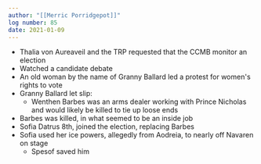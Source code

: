 ```yaml
---
author: "[[Merric Porridgepot]]"
log number: 85
date: 2021-01-09
---
```

- Thalia von Aureaveil and the TRP requested that the CCMB monitor an election
- Watched a candidate debate
- An old woman by the name of Granny Ballard led a protest for women's rights to vote
- Granny Ballard let slip:
    - Wenthen Barbes was an arms dealer working with Prince Nicholas and would likely be killed to tie up loose ends
- Barbes was killed, in what seemed to be an inside job
- Sofia Datrus 8th, joined the election, replacing Barbes
- Sofia used her ice powers, allegedly from Aodreia, to nearly off Navaren on stage
    - Spesof saved him